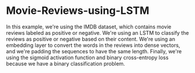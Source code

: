 # Movie-Reviews-using-LSTM
In this example, we're using the IMDB dataset, which contains movie reviews labeled as positive or negative. We're using an LSTM to classify the reviews as positive or negative based on their content. We're using an embedding layer to convert the words in the reviews into dense vectors, and we're padding the sequences to have the same length. Finally, we're using the sigmoid activation function and binary cross-entropy loss because we have a binary classification problem.
